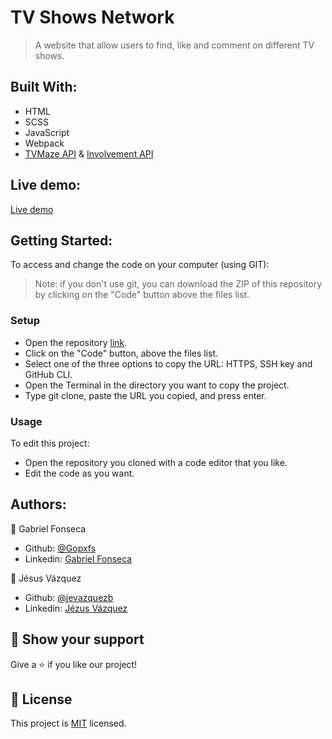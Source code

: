 # TV Shows Network
> A website that allow users to find, like and comment on different TV shows.

## Built With:
- HTML
- SCSS
- JavaScript
- Webpack
- [TVMaze API](https://www.tvmaze.com/api) & [Involvement API](https://www.notion.so/microverse/Involvement-API-869e60b5ad104603aa6db59e08150270)

## Live demo:
[Live demo](https://gopxfs.github.io/TV-Shows-Network/dist/)

## Getting Started:
To access and change the code on your computer (using GIT):
> Note: if you don't use git, you can download the ZIP of this repository by clicking on the "Code" button above the files list.
### Setup
- Open the repository [link](https://github.com/Gopxfs/Leaderboard).
- Click on the "Code" button, above the files list.
- Select one of the three options to copy the URL: HTTPS, SSH key and GitHub CLI.
- Open the Terminal in the directory you want to copy the project.
- Type git clone, paste the URL you copied, and press enter.
### Usage
To edit this project:
- Open the repository you cloned with a code editor that you like.
- Edit the code as you want.

## Authors:
:bust_in_silhouette: Gabriel Fonseca
- Github: [@Gopxfs](https://github.com/Gopxfs)
- Linkedin: [Gabriel Fonseca](https://www.linkedin.com/in/gabriel-fonseca-sales-8bb64b236/)

:bust_in_silhouette: Jésus Vázquez
- Github: [@jevazquezb](https://github.com/jevazquezb)
- Linkedin: [Jézus Vázquez](https://www.linkedin.com/in/jevazquezb/)

## :star2: Show your support
Give a :star: if you like our project!

## :pencil: License
This project is [MIT](https://github.com/Gopxfs/TV-Shows-Network/blob/dev/LICENSE) licensed.
